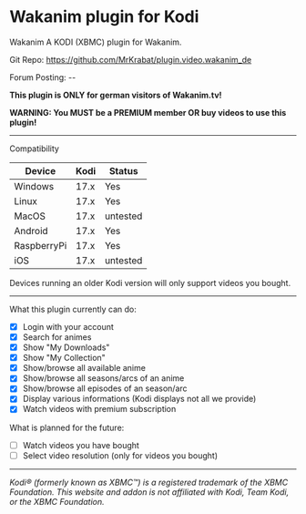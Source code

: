# Wakanim plugin for Kodi

Wakanim
A KODI (XBMC) plugin for Wakanim. 

Git Repo: https://github.com/MrKrabat/plugin.video.wakanim_de

Forum Posting: --

**This plugin is ONLY for german visitors of Wakanim.tv!**

**WARNING: You MUST be a PREMIUM member OR buy videos to use this plugin!**
***

Compatibility

| Device  | Kodi | Status |
| ------------- | ------------- | ------------- |
| Windows | 17.x  | Yes  |
| Linux | 17.x  | Yes  |
| MacOS | 17.x  | untested  |
| Android | 17.x  | Yes  |
| RaspberryPi | 17.x  | Yes  |
| iOS | 17.x  | untested  |

Devices running an older Kodi version will only support videos you bought.
***

What this plugin currently can do:
- [x] Login with your account
- [x] Search for animes
- [x] Show "My Downloads"
- [x] Show "My Collection"
- [x] Show/browse all available anime
- [x] Show/browse all seasons/arcs of an anime
- [x] Show/browse all episodes of an season/arc
- [x] Display various informations (Kodi displays not all we provide)
- [x] Watch videos with premium subscription

What is planned for the future:
- [ ] Watch videos you have bought
- [ ] Select video resolution (only for videos you bought)

***

_Kodi® (formerly known as XBMC™) is a registered trademark of the XBMC Foundation. 
This website and addon is not affiliated with Kodi, Team Kodi, or the XBMC Foundation._